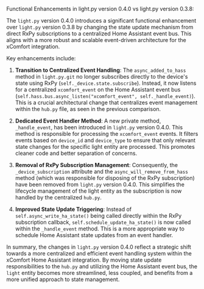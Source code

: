 Functional Enhancements in light.py version 0.4.0 vs light.py version 0.3.8:

The `light.py` version 0.4.0 introduces a significant functional enhancement over `light.py` version 0.3.8 by changing the state update mechanism from direct RxPy subscriptions to a centralized Home Assistant event bus. This aligns with a more robust and scalable event-driven architecture for the xComfort integration.

Key enhancements include:

1. **Transition to Centralized Event Handling**: The `async_added_to_hass` method in `light.py.git` no longer subscribes directly to the device's state using RxPy (`self._device.state.subscribe`). Instead, it now listens for a centralized `xcomfort_event` on the Home Assistant event bus (`self.hass.bus.async_listen("xcomfort_event", self._handle_event)`). This is a crucial architectural change that centralizes event management within the `hub.py` file, as seen in the previous comparison.

2. **Dedicated Event Handler Method**: A new private method, `_handle_event`, has been introduced in `light.py` version 0.4.0. This method is responsible for processing the `xcomfort_event` events. It filters events based on `device_id` and `device_type` to ensure that only relevant state changes for the specific light entity are processed. This promotes cleaner code and better separation of concerns.

3. **Removal of RxPy Subscription Management**: Consequently, the `_device_subscription` attribute and the `async_will_remove_from_hass` method (which was responsible for disposing of the RxPy subscription) have been removed from `light.py` version 0.4.0. This simplifies the lifecycle management of the light entity as the subscription is now handled by the centralized `hub.py`.

4. **Improved State Update Triggering**: Instead of `self.async_write_ha_state()` being called directly within the RxPy subscription callback, `self.schedule_update_ha_state()` is now called within the `_handle_event` method. This is a more appropriate way to schedule Home Assistant state updates from an event handler.

In summary, the changes in `light.py` version 0.4.0 reflect a strategic shift towards a more centralized and efficient event handling system within the xComfort Home Assistant integration. By moving state update responsibilities to the `hub.py` and utilizing the Home Assistant event bus, the `light` entity becomes more streamlined, less coupled, and benefits from a more unified approach to state management.
